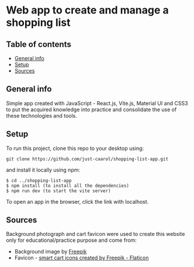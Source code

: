 # Web app to create and manage a shopping list

## Table of contents
* [General info](#general-info)
* [Setup](#setup)
* [Sources](#sources)

## General info
Simple app created with JavaScript - React.js, Vite.js, Material UI and CSS3 to put the acquired knowledge into practice and consolidate the use of these technologies and tools.


## Setup
To run this project, clone this repo to your desktop using: 
```
git clone https://github.com/just-caarol/shopping-list-app.git
```
and install it locally using npm:

```
$ cd ../shopping-list-app
$ npm install (to install all the dependencies)
$ npm run dev (to start the vite server) 
```
To open an app in the browser, click the link with localhost.


## Sources
Background photograph and cart favicon were used to create this website only for educational/practice purpose and come from:
* Background image by <a href="https://pl.freepik.com/darmowe-zdjecie/widok-z-gory-asortymentu-warzyw-ze-schowka_12418248.htm#&position=0&from_view=search&track=ais&uuid=c24f2802-55ed-4a7c-97fd-2e162d867b15">Freepik</a>
* Favicon - <a href="https://www.flaticon.com/free-icons/smart-cart" title="smart cart icons">smart cart icons created by Freepik - Flaticon</a>